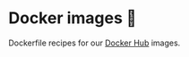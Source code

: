 # Docker images 🐳

Dockerfile recipes for our [Docker Hub](https://hub.docker.com/u/acidgenomics) images.
